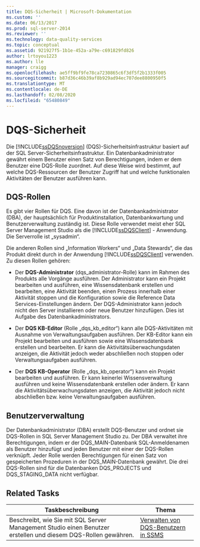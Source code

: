 ```yaml
---
title: DQS-Sicherheit | Microsoft-Dokumentation
ms.custom: ''
ms.date: 06/13/2017
ms.prod: sql-server-2014
ms.reviewer: ''
ms.technology: data-quality-services
ms.topic: conceptual
ms.assetid: 921927f5-1b1e-452a-a79e-c691829fd826
author: lrtoyou1223
ms.author: lle
manager: craigg
ms.openlocfilehash: ae5ff9bf9fe78ca7230865c6f3df5f2b1333f005
ms.sourcegitcommit: b87d36c46b39af8b929ad94ec707dee8800950f5
ms.translationtype: MT
ms.contentlocale: de-DE
ms.lasthandoff: 02/08/2020
ms.locfileid: "65480849"
---
```

# <a name="dqs-security"></a>DQS-Sicherheit
  Die [!INCLUDE[ssDQSnoversion](../includes/ssdqsnoversion-md.md)] (DQS)-Sicherheitsinfrastruktur basiert auf der SQL Server-Sicherheitsinfrastruktur. Ein Datenbankadministrator gewährt einem Benutzer einen Satz von Berechtigungen, indem er dem Benutzer eine DQS-Rolle zuordnet. Auf diese Weise wird bestimmt, auf welche DQS-Ressourcen der Benutzer Zugriff hat und welche funktionalen Aktivitäten der Benutzer ausführen kann.  
  
## <a name="dqs-roles"></a>DQS-Rollen  
 Es gibt vier Rollen für DQS. Eine davon ist der Datenbankadministrator (DBA), der hauptsächlich für Produktinstallation, Datenbankwartung und Benutzerverwaltung zuständig ist. Diese Rolle verwendet meist eher SQL Server Management Studio als die [!INCLUDE[ssDQSClient](../includes/ssdqsclient-md.md)] - Anwendung. Die Serverrolle ist „sysadmin“.  
  
 Die anderen Rollen sind „Information Workers“ und „Data Stewards“, die das Produkt direkt durch in der Anwendung [!INCLUDE[ssDQSClient](../includes/ssdqsclient-md.md)] verwenden. Zu diesen Rollen gehören:  
  
-   Der **DQS-Administrator** (dqs_administrator-Rolle) kann im Rahmen des Produkts alle Vorgänge ausführen. Der Administrator kann ein Projekt bearbeiten und ausführen, eine Wissensdatenbank erstellen und bearbeiten, eine Aktivität beenden, einen Prozess innerhalb einer Aktivität stoppen und die Konfiguration sowie die Reference Data Services-Einstellungen ändern. Der DQS-Administrator kann jedoch nicht den Server installieren oder neue Benutzer hinzufügen. Dies ist Aufgabe des Datenbankadministrators.  
  
-   Der **DQS KB-Editor** (Rolle „dqs_kb_editor“) kann alle DQS-Aktivitäten mit Ausnahme von Verwaltungsaufgaben ausführen. Der KB-Editor kann ein Projekt bearbeiten und ausführen sowie eine Wissensdatenbank erstellen und bearbeiten. Er kann die Aktivitätsüberwachungsdaten anzeigen, die Aktivität jedoch weder abschließen noch stoppen oder Verwaltungsaufgaben ausführen.  
  
-   Der **DQS KB-Operator** (Rolle „dqs_kb_operator“) kann ein Projekt bearbeiten und ausführen. Er kann keinerlei Wissensverwaltung ausführen und keine Wissensdatenbank erstellen oder ändern. Er kann die Aktivitätsüberwachungsdaten anzeigen, die Aktivität jedoch nicht abschließen bzw. keine Verwaltungsaufgaben ausführen.  
  
## <a name="user-management"></a>Benutzerverwaltung  
 Der Datenbankadministrator (DBA) erstellt DQS-Benutzer und ordnet sie DQS-Rollen in SQL Server Management Studio zu. Der DBA verwaltet ihre Berechtigungen, indem er der DQS_MAIN-Datenbank SQL-Anmeldenamen als Benutzer hinzufügt und jeden Benutzer mit einer der DQS-Rollen verknüpft. Jeder Rolle werden Berechtigungen für einen Satz von gespeicherten Prozeduren in der DQS_MAIN-Datenbank gewährt. Die drei DQS-Rollen sind für die Datenbanken DQS_PROJECTS und DQS_STAGING_DATA nicht verfügbar.  
  
## <a name="related-tasks"></a>Related Tasks  
  
|Taskbeschreibung|Thema|  
|----------------------|-----------|  
|Beschreibt, wie Sie mit SQL Server Management Studio einen Benutzer erstellen und diesem DQS-Rollen gewähren.|[Verwalten von DQS-Benutzern in SSMS](../../2014/data-quality-services/manage-dqs-users-in-ssms.md)|  
  
  
